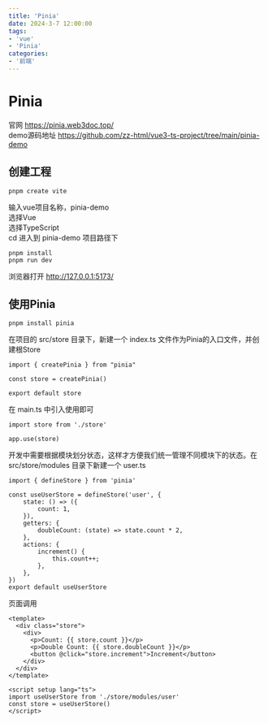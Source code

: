 ```yaml
---
title: 'Pinia'
date: 2024-3-7 12:00:00
tags:
- 'vue'
- 'Pinia'
categories:
- '前端'
---
```

# Pinia
官网 https://pinia.web3doc.top/  
demo源码地址 https://github.com/zz-html/vue3-ts-project/tree/main/pinia-demo
## 创建工程
```
pnpm create vite
```

输入vue项目名称，pinia-demo  
选择Vue  
选择TypeScript  
cd 进入到 pinia-demo 项目路径下
```
pnpm install
pnpm run dev
```

浏览器打开 http://127.0.0.1:5173/  
## 使用Pinia
```
pnpm install pinia
```

在项目的 src/store 目录下，新建一个 index.ts 文件作为Pinia的入口文件，并创建根Store

```
import { createPinia } from "pinia"

const store = createPinia()

export default store
```

在 main.ts 中引入使用即可  

```
import store from './store'

app.use(store)
```

开发中需要根据模块划分状态，这样才方便我们统一管理不同模块下的状态。在 src/store/modules 目录下新建一个 user.ts

```
import { defineStore } from 'pinia'

const useUserStore = defineStore('user', {
    state: () => ({
        count: 1,
    }),
    getters: {
        doubleCount: (state) => state.count * 2,
    },
    actions: {
        increment() {
            this.count++;
        },
    },
})
export default useUserStore
```

页面调用

```
<template>
  <div class="store">
    <div>
      <p>Count: {{ store.count }}</p>
      <p>Double Count: {{ store.doubleCount }}</p>
      <button @click="store.increment">Increment</button>
    </div>
  </div>
</template>

<script setup lang="ts">
import useUserStore from './store/modules/user'
const store = useUserStore()
</script>
```
